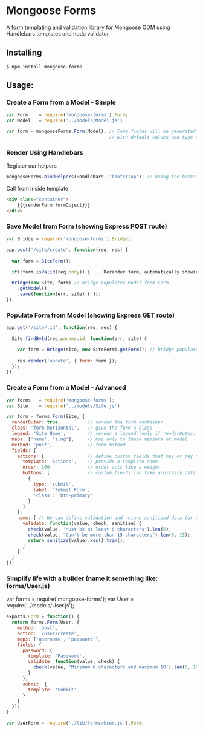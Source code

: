 # Mongoose Forms

A form templating and validation library for Mongoose ODM using Handlebars templates and node validator

## Installing

    $ npm install mongoose-forms

## Usage:

### Create a Form from a Model - Simple

```javascript
var Form    = require('mongoose-forms').Form;
var Model   = require('../models/Model.js')

var form = mongooseForms.Form(Model); // Form fields will be generated from schema
                                      // with default values and type detection

```

### Render Using Handlebars

Register our helpers

```javascript
mongooseForms.bindHelpers(Handlebars, 'bootstrap'); // Using the bootstrap markup style
```

Call from inside template

```html
<div class="container">
    {{{renderForm formObject}}}
</div>
```

### Save Model from Form (showing Express POST route) 

```javascript
var Bridge = require('mongoose-forms').Bridge;

app.post('/site/create', function(req, res) {
  
  var form = SiteForm();

  if(!form.isValid(req.body)) { ... Rerender form, automatically showing errors ... }

  Bridge(new Site, form) // Bridge populates Model from Form
    .getModel()
    .save(function(err, site) { });
});
```

### Populate Form from Model (showing Express GET route)

```javascript
app.get('/site/:id', function(req, res) {

  Site.findById(req.params.id, function(err, site) {

    var form = Bridge(site, new SiteForm).getForm(); // bridge populates Form from Model
    
    res.render('update', { form: form });
  });
});
```

### Create a Form from a Model - Advanced

```javascript
var forms   = require('mongoose-forms');
var Site    = require('../models/Site.js')

var form = forms.Form(Site, {
  renderOuter: true,          // render the form container
  class: 'form-horizontal',   // give the form a class
  legend: 'Site Name',        // render a legend (only if renderOuter: true)
  maps: ['name', 'slug'],     // map only to these members of model
  method: 'post',             // form method
  fields: {
    actions: {                // define custom fields that may or may not exist in your model
      template: 'Actions',    // provide a template name
      order: 100,             // order acts like a weight
      buttons: [              // custom fields can take arbitrary data
        {
          type: 'submit',
          label: 'Submit Form',
          'class': 'btn-primary'
        }
      ]
    },
    name: { // We can define validation and return sanitized data (or return nothing to simply passthrough)
      validate: function(value, check, sanitize) {
        check(value, 'Must be at least 6 characters').len(6);
        check(value, "Can't be more than 15 characters").len(6, 15);
        return sanitize(value).xss().trim();
      }
    }
  }
});

```

### Simplify life with a builder (name it something like: forms/User.js)

var forms = require('mongoose-forms');
var User  = require('../models/User.js');

```javascript
exports.Form = function() {
  return forms.Form(User, {
    method: 'post',
    action: '/user/create',
    maps: ['username', 'password'],
    fields: {
      password: {
        template: 'Password',
        validate: function(value, check) {
          check(value, 'Minimum 6 characters and maximum 10').len(6, 10);
        }
      },
      submit: {
        template: 'Submit'
      }
    }
  });
}
```

```javascript
var UserForm = require('./lib/forms/User.js').Form;
```